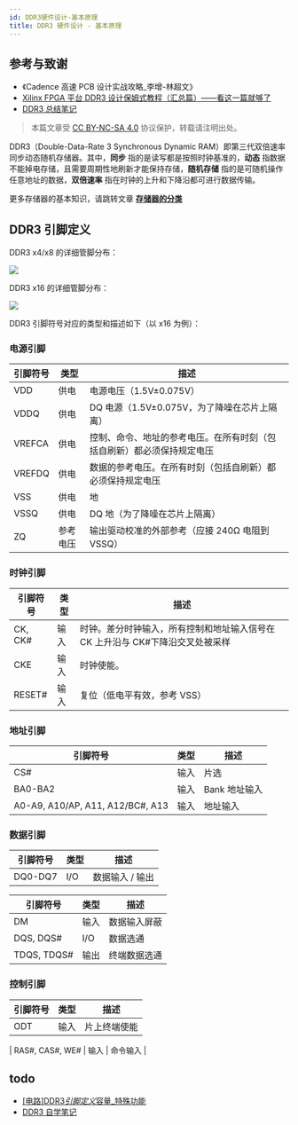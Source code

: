 ```yaml
---
id: DDR3硬件设计-基本原理
title: DDR3 硬件设计 - 基本原理
---
```


## 参考与致谢

- 《Cadence 高速 PCB 设计实战攻略\_李增-林超文》
- [Xilinx FPGA 平台 DDR3 设计保姆式教程（汇总篇）——看这一篇就够了](https://blog.csdn.net/m0_52840978/article/details/121191410?spm=1001.2014.3001.5501)
- [DDR3 总结笔记](https://mp.weixin.qq.com/s?__biz=Mzg5NDYyMzg3NQ==&mid=2247484794&idx=1&sn=b9f8acc771de990dcd941795330894d8&chksm=c01d8c96f76a0580216939860c46bf5edd289f14a306a92b60888f785e7146b7f71846eb9f46&token=203917856&lang=zh_CN#rd)

> 本篇文章受 [CC BY-NC-SA 4.0](https://creativecommons.org/licenses/by/4.0/deed.zh) 协议保护，转载请注明出处。


DDR3（Double-Data-Rate 3 Synchronous Dynamic RAM）即第三代双倍速率同步动态随机存储器。其中，**同步** 指的是读写都是按照时钟基准的，**动态** 指数据不能掉电存储，且需要周期性地刷新才能保持存储，**随机存储** 指的是可随机操作任意地址的数据，**双倍速率** 指在时钟的上升和下降沿都可进行数据传输。

更多存储器的基本知识，请跳转文章 [**存储器的分类**](https://wiki-power.com/%E5%AD%98%E5%82%A8%E5%99%A8%E7%9A%84%E5%88%86%E7%B1%BB)

## DDR3 引脚定义

DDR3 x4/x8 的详细管脚分布：

![](https://cos.wiki-power.com/img/20220501183947.png)

DDR3 x16 的详细管脚分布：

![](https://cos.wiki-power.com/img/20220501180003.png)

DDR3 引脚符号对应的类型和描述如下（以 x16 为例）：

### 电源引脚

| 引脚符号 | 类型     | 描述                                                                   |
| -------- | -------- | ---------------------------------------------------------------------- |
| VDD      | 供电     | 电源电压（1.5V±0.075V）                                                |
| VDDQ     | 供电     | DQ 电源（1.5V±0.075V，为了降噪在芯片上隔离）                           |
| VREFCA   | 供电     | 控制、命令、地址的参考电压。在所有时刻（包括自刷新）都必须保持规定电压 |
| VREFDQ   | 供电     | 数据的参考电压。在所有时刻（包括自刷新）都必须保持规定电压             |
| VSS      | 供电     | 地                                                                     |
| VSSQ     | 供电     | DQ 地（为了降噪在芯片上隔离）                                          |
| ZQ       | 参考电压 | 输出驱动校准的外部参考（应接 240Ω 电阻到 VSSQ）                        |

### 时钟引脚

| 引脚符号 | 类型 | 描述                                                                           |
| -------- | ---- | ------------------------------------------------------------------------------ |
| CK, CK#  | 输入 | 时钟。差分时钟输入，所有控制和地址输入信号在 CK 上升沿与 CK#下降沿交叉处被采样 |
| CKE      | 输入 | 时钟使能。                                                                     |
| RESET#   | 输入 | 复位（低电平有效，参考 VSS）                                                   |

### 地址引脚

| 引脚符号                         | 类型 | 描述          |
| -------------------------------- | ---- | ------------- |
| CS#                              | 输入 | 片选          |
| BA0-BA2                          | 输入 | Bank 地址输入 |
| A0-A9, A10/AP, A11, A12/BC#, A13 | 输入 | 地址输入      |

### 数据引脚

| 引脚符号 | 类型 | 描述            |
| -------- | ---- | --------------- |
| DQ0-DQ7  | I/O  | 数据输入 / 输出 |

| 引脚符号    | 类型 | 描述         |
| ----------- | ---- | ------------ |
| DM          | 输入 | 数据输入屏蔽 |
| DQS, DQS#   | I/O  | 数据选通     |
| TDQS, TDQS# | 输出 | 终端数据选通 |

### 控制引脚

| 引脚符号 | 类型 | 描述         |
| -------- | ---- | ------------ |
| ODT      | 输入 | 片上终端使能 |

| RAS#, CAS#, WE# | 输入 | 命令输入 |

## todo

- [[电路]DDR3*引脚定义*容量\_特殊功能](https://zhenhuizhang.tk/post/dian-lu-ddr3_-yin-jiao-ding-yi-_-rong-liang-_-te-shu-gong-neng/)
- [DDR3 自学笔记](https://zhuanlan.zhihu.com/p/97491454)
